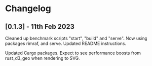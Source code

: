 # Changelog

## [0.1.3] - 11th Feb 2023

Cleaned up benchmark scripts "start", "build" and "serve".
Now using packages rimraf, and serve.
Updated README instructions.

Updated Cargo packages.
Expect to see performance boosts from rust_d3_geo when rendering to SVG.

